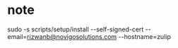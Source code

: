 # note

sudo -s scripts/setup/install --self-signed-cert --email=rizwanb@novigosolutions.com --hostname=zulip
